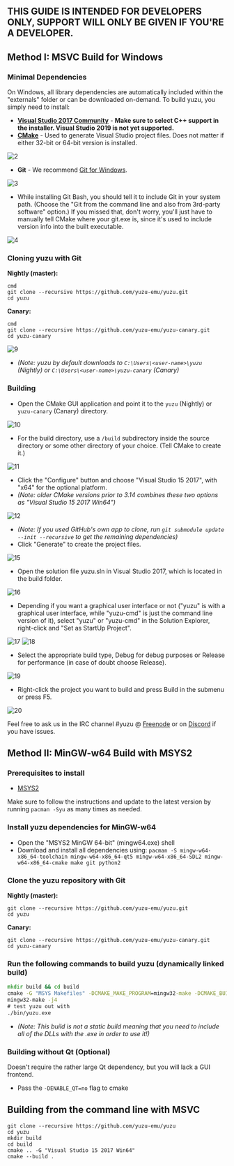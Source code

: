 ## THIS GUIDE IS INTENDED FOR DEVELOPERS ONLY, SUPPORT WILL ONLY BE GIVEN IF YOU'RE A DEVELOPER.

## Method I: MSVC Build for Windows

### Minimal Dependencies

On Windows, all library dependencies are automatically included within the "externals" folder or can be downloaded on-demand. To build yuzu, you simply need to install:

* **[Visual Studio 2017 Community](https://visualstudio.microsoft.com/downloads/)** - **Make sure to select C++ support in the installer. Visual Studio 2019 is not yet supported.**
* **[CMake](https://cmake.org/download/)** - Used to generate Visual Studio project files. Does not matter if either 32-bit or 64-bit version is installed.

![2](https://i.imgur.com/giDwuTm.png)

* **Git** - We recommend [Git for Windows](https://gitforwindows.org/).

![3](https://i.imgur.com/UeSzkBw.png)

* While installing Git Bash, you should tell it to include Git in your system path. (Choose the "Git from the command line and also from 3rd-party software" option.) If you missed that, don't worry, you'll just have to manually tell CMake where your git.exe is, since it's used to include version info into the built executable.

![4](https://i.imgur.com/x0rRs1t.png)

### Cloning yuzu with Git

**Nightly (master):**
```
cmd
git clone --recursive https://github.com/yuzu-emu/yuzu.git
cd yuzu
```

**Canary:**
```
cmd
git clone --recursive https://github.com/yuzu-emu/yuzu-canary.git
cd yuzu-canary
```

![9](https://i.imgur.com/CcxIAht.png)

* *(Note: yuzu by default downloads to `C:\Users\<user-name>\yuzu` (Nightly) or `C:\Users\<user-name>\yuzu-canary` (Canary)*

### Building

* Open the CMake GUI application and point it to the `yuzu` (Nightly) or `yuzu-canary` (Canary) directory.

![10](https://i.imgur.com/qOslIWv.png)

* For the build directory, use a `/build` subdirectory inside the source directory or some other directory of your choice. (Tell CMake to create it.)

![11](https://i.imgur.com/cNnhs22.png)

* Click the "Configure" button and choose "Visual Studio 15 2017", with "x64" for the optional platform.
* *(Note: older CMake versions prior to 3.14 combines these two options as "Visual Studio 15 2017 Win64")*

![12](https://i.imgur.com/p9kJ6EB.png)

* *(Note: If you used GitHub's own app to clone, run `git submodule update --init --recursive` to get the remaining dependencies)*
* Click "Generate" to create the project files.

![15](https://i.imgur.com/5LKg92k.png)

* Open the solution file yuzu.sln in Visual Studio 2017, which is located in the build folder.

![16](https://i.imgur.com/208yMml.png)

* Depending if you want a graphical user interface or not ("yuzu" is with a graphical user interface, while "yuzu-cmd" is just the command line version of it), select "yuzu" or "yuzu-cmd" in the Solution Explorer, right-click and "Set as StartUp Project".

![17](https://i.imgur.com/nPMajnn.png)  ![18](https://i.imgur.com/BDMLzRZ.png)

* Select the appropriate build type, Debug for debug purposes or Release for performance (in case of doubt choose Release).

![19](https://i.imgur.com/qxg4roC.png)

* Right-click the project you want to build and press Build in the submenu or press F5.

![20](https://i.imgur.com/CkQgOFW.png)

Feel free to ask us in the IRC channel #yuzu @ [Freenode](https://webchat.freenode.net/) or on [Discord](https://discord.gg/XQV6dn9) if you have issues.

## Method II: MinGW-w64 Build with MSYS2

### Prerequisites to install

* [MSYS2](http://www.msys2.org/)

Make sure to follow the instructions and update to the latest version by running `pacman -Syu` as many times as needed.

### Install yuzu dependencies for MinGW-w64

* Open the "MSYS2 MinGW 64-bit" (mingw64.exe) shell
* Download and install all dependencies using: `pacman -S mingw-w64-x86_64-toolchain mingw-w64-x86_64-qt5 mingw-w64-x86_64-SDL2 mingw-w64-x86_64-cmake make git python2`

### Clone the yuzu repository with Git

**Nightly (master):**
```
git clone --recursive https://github.com/yuzu-emu/yuzu.git
cd yuzu
```

**Canary:**
```
git clone --recursive https://github.com/yuzu-emu/yuzu-canary.git
cd yuzu-canary
```

### Run the following commands to build yuzu (dynamically linked build)

```cmd
mkdir build && cd build
cmake -G "MSYS Makefiles" -DCMAKE_MAKE_PROGRAM=mingw32-make -DCMAKE_BUILD_TYPE=Release ..
mingw32-make -j4
# test yuzu out with
./bin/yuzu.exe
```

* *(Note: This build is not a static build meaning that you need to include all of the DLLs with the .exe in order to use it!)*

### Building without Qt (Optional)

Doesn't require the rather large Qt dependency, but you will lack a GUI frontend.

* Pass the `-DENABLE_QT=no` flag to cmake

## Building from the command line with MSVC

```
git clone --recursive https://github.com/yuzu-emu/yuzu
cd yuzu
mkdir build
cd build
cmake .. -G "Visual Studio 15 2017 Win64"
cmake --build .
```